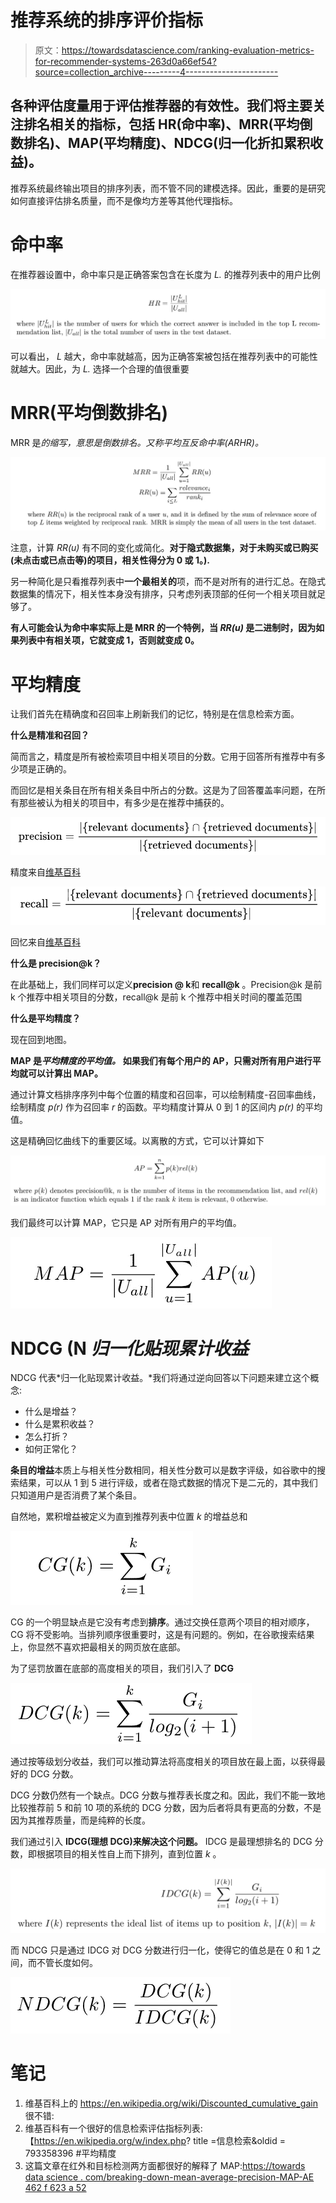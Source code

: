 # 推荐系统的排序评价指标

> 原文：<https://towardsdatascience.com/ranking-evaluation-metrics-for-recommender-systems-263d0a66ef54?source=collection_archive---------4----------------------->

## 各种评估度量用于评估推荐器的有效性。我们将主要关注排名相关的指标，包括 HR(命中率)、MRR(平均倒数排名)、MAP(平均精度)、NDCG(归一化折扣累积收益)。

推荐系统最终输出项目的排序列表，而不管不同的建模选择。因此，重要的是研究如何直接评估排名质量，而不是像均方差等其他代理指标。

# 命中率

在推荐器设置中，命中率只是正确答案包含在长度为 *L.* 的推荐列表中的用户比例

![](img/4b9bc0c6e4f094fb99a23f4add06171f.png)

可以看出， *L* 越大，命中率就越高，因为正确答案被包括在推荐列表中的可能性就越大。因此，为 *L.* 选择一个合理的值很重要

# MRR(平均倒数排名)

MRR 是*的缩写，意思是倒数排名。*又称*平均互反命中率(ARHR)。*

![](img/4190058185200cec46157d9a67096d7f.png)

注意，计算 *RR(u)* 有不同的变化或简化。**对于隐式数据集，对于未购买或已购买(未点击或已点击等)的项目，相关性得分为 0 或 1。).**

另一种简化是只看推荐列表中**一个最相关的**项，而不是对所有的进行汇总。在隐式数据集的情况下，相关性本身没有排序，只考虑列表顶部的任何一个相关项目就足够了。

**有人可能会认为命中率实际上是 MRR 的一个特例，当 *RR(u)* 是二进制时，因为如果列表中有相关项，它就变成 1，否则就变成 0。**

# 平均精度

让我们首先在精确度和召回率上刷新我们的记忆，特别是在信息检索方面。

**什么是精准和召回？**

简而言之，精度是所有被检索项目中相关项目的分数。它用于回答所有推荐中有多少项是正确的。

而回忆是相关条目在所有相关条目中所占的分数。这是为了回答覆盖率问题，在所有那些被认为相关的项目中，有多少是在推荐中捕获的。

![](img/edb9449e66f233a08ded47bf43ccca17.png)

精度来自[维基百科](https://en.wikipedia.org/w/index.php?title=Information_retrieval&oldid=793358396#Average_precision)

![](img/d6f8c67a64022331db8dada7cebf134c.png)

回忆来自[维基百科](https://en.wikipedia.org/w/index.php?title=Information_retrieval&oldid=793358396#Average_precision)

**什么是 precision@k？**

在此基础上，我们同样可以定义**precision @ k**和 **recall@k** 。Precision@k 是前 k 个推荐中相关项目的分数，recall@k 是前 k 个推荐中相关时间的覆盖范围

**什么是平均精度？**

现在回到地图。

**MAP 是*平均精度的平均值。*** **如果我们有每个用户的 AP，只需对所有用户进行平均就可以计算出 MAP。**

通过计算文档排序序列中每个位置的精度和召回率，可以绘制精度-召回率曲线，绘制精度 *p(r)* 作为召回率 *r* 的函数。平均精度计算从 0 到 1 的区间内 *p(r)* 的平均值。

这是精确回忆曲线下的重要区域。以离散的方式，它可以计算如下

![](img/6fd2a1c34305e8841b49afd957df4554.png)

我们最终可以计算 MAP，它只是 AP 对所有用户的平均值。

![](img/3217544a881c97d96e66a68c42e96ede.png)

# NDCG (N *归一化贴现累计收益*

NDCG 代表*归一化贴现累计收益。*我们将通过逆向回答以下问题来建立这个概念:

*   什么是增益？
*   什么是累积收益？
*   怎么打折？
*   如何正常化？

**条目的增益**本质上与相关性分数相同，相关性分数可以是数字评级，如谷歌中的搜索结果，可以从 1 到 5 进行评级，或者在隐式数据的情况下是二元的，其中我们只知道用户是否消费了某个条目。

自然地，累积增益被定义为直到推荐列表中位置 *k* 的增益总和

![](img/8e786ae2680c49023e9f0143997e38cb.png)

CG 的一个明显缺点是它没有考虑到**排序**。通过交换任意两个项目的相对顺序，CG 将不受影响。当排列顺序很重要时，这是有问题的。例如，在谷歌搜索结果上，你显然不喜欢把最相关的网页放在底部。

为了惩罚放置在底部的高度相关的项目，我们引入了 **DCG**

![](img/a0ec9d6a1ae2f0e80f054bde11f6eaf7.png)

通过按等级划分收益，我们可以推动算法将高度相关的项目放在最上面，以获得最好的 DCG 分数。

DCG 分数仍然有一个缺点。DCG 分数与推荐表长度之和。因此，我们不能一致地比较推荐前 5 和前 10 项的系统的 DCG 分数，因为后者将具有更高的分数，不是因为其推荐质量，而是纯粹的长度。

我们通过引入 **IDCG(理想 DCG)来解决这个问题。** IDCG 是最理想排名的 DCG 分数，即根据项目的相关性自上而下排列，直到位置 *k* 。

![](img/4fa31b8069454ad739ae74aca2241400.png)

而 NDCG 只是通过 IDCG 对 DCG 分数进行归一化，使得它的值总是在 0 和 1 之间，而不管长度如何。

![](img/c0be57c9a1e915278249ae8df47eb23a.png)

# 笔记

1.  维基百科上的 https://en.wikipedia.org/wiki/Discounted_cumulative_gain 很不错:
2.  维基百科有一个很好的信息检索评估指标列表:【https://en.wikipedia.org/w/index.php? title =信息检索&oldid = 793358396 #平均精度
3.  这篇文章在红外和目标检测两方面都很好的解释了 MAP:[https://towards data science . com/breaking-down-mean-average-precision-MAP-AE 462 f 623 a 52](/breaking-down-mean-average-precision-map-ae462f623a52)